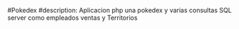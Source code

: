 #Pokedex
#description: Aplicacion php una pokedex y varias consultas SQL server  como empleados ventas y Territorios 
